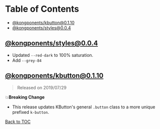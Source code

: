 # Table of Contents

- [@kongponents/kbutton@0.1.10](#kongponents-kbutton-0.1.10)
- [@kongponents/styles@0.0.4](#kongponents-styles-0.0.4)

## [@kongponents/styles@0.0.4](kongponents-styles-0.0.4)

- Updated `--red-dark` to 100% saturation.
- Add `--grey-84`

## [@kongponents/kbutton@0.1.10](kongponents-kbutton-0.1.10)
> Released on 2019/07/29

💥️**Breaking Change**  
 - This release updates KButton's general `.button` class to a more unique prefixed `k-button`.


[Back to TOC](#table-of-contents)

